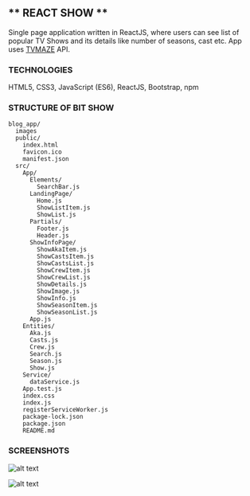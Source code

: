 ## ** REACT SHOW **

Single page application written in ReactJS, where users can see list of popular TV Shows and its details like number of seasons, cast etc. App uses [TVMAZE](http://www.tvmaze.com/api) API.



### **TECHNOLOGIES**

HTML5, CSS3, JavaScript (ES6), ReactJS, Bootstrap, npm



### **STRUCTURE OF BIT SHOW**

```
blog_app/
  images
  public/
    index.html
    favicon.ico
    manifest.json
  src/
    App/
      Elements/
        SearchBar.js
      LandingPage/
        Home.js
        ShowListItem.js
        ShowList.js
      Partials/
        Footer.js
        Header.js
      ShowInfoPage/
        ShowAkaItem.js
        ShowCastsItem.js
        ShowCastsList.js
        ShowCrewItem.js
        ShowCrewList.js
        ShowDetails.js
        ShowImage.js
        ShowInfo.js
        ShowSeasonItem.js
        ShowSeasonList.js
      App.js
    Entities/
      Aka.js
      Casts.js
      Crew.js
      Search.js
      Season.js
      Show.js
    Service/
      dataService.js
    App.test.js
    index.css
    index.js
    registerServiceWorker.js
    package-lock.json
    package.json
    README.md
```

### **SCREENSHOTS**



![alt text](https://raw.githubusercontent.com/mariaradovanovic/bit-show/master/images/home_page.png)


![alt text](https://raw.githubusercontent.com/mariaradovanovic/bit-show/master/images/show_details.png)






 